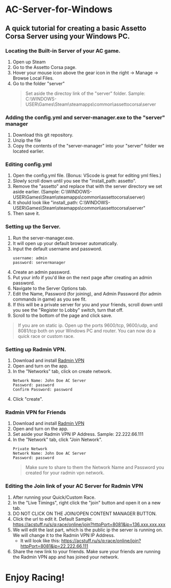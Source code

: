 # AC-Server-for-Windows
## A quick tutorial for creating a basic Assetto Corsa Server using your Windows PC.

### Locating the Built-in Server of your AC game.
  1. Open up Steam
  2. Go to the Assetto Corsa page.
  3. Hover your mouse icon above the gear icon in the right -> Manage -> Browse Local Files.
  4. Go to the folder "server"
     > Set aside the directoy link of the "server" folder. Sample: C:\WINDOWS-USER\Games\Steam\steamapps\common\assettocorsa\server

### Adding the config.yml and server-manager.exe to the "server" manager
  1. Download this git repository.
  2. Unzip the file
  3. Copy the contents of the "server-manager" into your "server" folder we located earlier.

### Editing config.yml
  1. Open the config.yml file. (Bonus: VScode is great for editing yml files.)
  2. Slowly scroll down until you see the "install_path: assetto".
  3. Remove the "assetto" and replace that with the server directory we set aside earlier. (Sample: C:\WINDOWS-USER\Games\Steam\steamapps\common\assettocorsa\server)
  4. It should look like "install_path: C:\WINDOWS-USER\Games\Steam\steamapps\common\assettocorsa\server"
  5. Then save it.

### Setting up the Server.
  1. Run the server-manager.exe.
  2. It will open up your default browser automatically.
  3. Input the default username and password.
     ```
     username: admin
     password: servermanager
     ```
  4. Create an admin password.
  5. Put your info if you'd like on the next page after creating an admin password.
  6. Navigate to the Server Options tab.
  7. Edit the Name, Password (for joining), and Admin Password (for admin commands in game) as you see fit.
  8. If this will be a private server for you and your friends, scroll down until you see the "Register to Lobby" switch, turn that off.
  9. Scroll to the bottom of the page and click save.

> If you are on static ip. Open up the ports 9600/tcp, 9600/udp, and 8081/tcp both on your Windows PC and router.
> You can now do a quick race or custom race.

### Setting up Radmin VPN.
  1. Download and install [Radmin VPN](https://www.radmin-vpn.com)
  2. Open and turn on the app.
  3. In the "Networks" tab, click on create network.
     ```
     Network Name: John Doe AC Server
     Password: password
     Confirm Password: password
     ```
  4. Click "create".

### Radmin VPN for Friends
  1. Download and install [Radmin VPN](https://www.radmin-vpn.com)
  2. Open and turn on the app.
  3. Set aside your Radmin VPN IP Address. Sample: 22.222.66.111
  4. In the "Network" tab, click "Join Network".
     ```
     Private Network
     Network Name: John Doe AC Server
     Password: password
     ```
       > Make sure to share to them the Network Name and Password you created for your radmin vpn network.

### Editing the Join link of your AC Server for Radmin VPN
  1. After running your Quick/Custom Race.
  2. In the "Live Timings", right click the "join" button and open it on a new tab.
  3. DO NOT CLICK ON THE JOIN/OPEN CONTENT MANAGER BUTTON.
  4. Click the url to edit it. Default Sample: https://acstuff.ru/s/q:race/online/join?httpPort=8081&ip=136.xxx.xxx.xxx
  5. We will edit the last part, which is the public ip the server is running on. We will change it to the Radmin VPN IP Address.
     - It will look like this: https://acstuff.ru/s/q:race/online/join?httpPort=8081&ip=22.222.66.111
  6. Share the new link to your friends. Make sure your friends are running the Radmin VPN app and has joined your network.

# Enjoy Racing!






     
